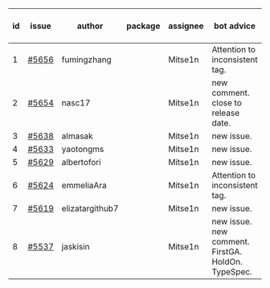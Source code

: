 | id | issue | author | package | assignee | bot advice | created date of issue | target release date | date from target |
| ------ | ------ | ------ | ------ | ------ | ------ | ------ | ------ | :-----: |
| 1 | [#5656](https://github.com/Azure/sdk-release-request/issues/5656) | fumingzhang |  | Mitse1n | Attention to inconsistent tag. | 10-30 | 11-21 |  |
| 2 | [#5654](https://github.com/Azure/sdk-release-request/issues/5654) | nasc17 |  | Mitse1n | new comment. close to release date. | 10-29 | 11-05 | 2 |
| 3 | [#5638](https://github.com/Azure/sdk-release-request/issues/5638) | almasak |  | Mitse1n | new issue. | 10-23 | 11-21 |  |
| 4 | [#5633](https://github.com/Azure/sdk-release-request/issues/5633) | yaotongms |  | Mitse1n | new issue. | 10-23 | 11-22 |  |
| 5 | [#5629](https://github.com/Azure/sdk-release-request/issues/5629) | albertofori |  | Mitse1n | new issue. | 10-22 | 11-22 |  |
| 6 | [#5624](https://github.com/Azure/sdk-release-request/issues/5624) | emmeliaAra |  | Mitse1n | Attention to inconsistent tag. | 10-22 | 11-22 |  |
| 7 | [#5619](https://github.com/Azure/sdk-release-request/issues/5619) | elizatargithub7 |  | Mitse1n | new issue. | 10-16 | 11-22 |  |
| 8 | [#5537](https://github.com/Azure/sdk-release-request/issues/5537) | jaskisin |  | Mitse1n | new issue. new comment. FirstGA. HoldOn. TypeSpec. | 09-27 | 10-24 |  |
